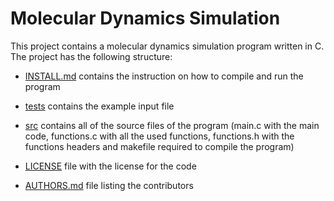 # Molecular Dynamics Simulation
This project contains a molecular dynamics simulation program written in C. The project has the following structure:
- [INSTALL.md](INSTALL.md) contains the instruction on how to compile and run the program
- [tests](tests) contains the example input file
- [src](src) contains all of the source files of the program (main.c with the main code, functions.c with all the used functions, functions.h with the functions headers and makefile required to compile the program)

- [LICENSE](LICENSE) file with the license for the code
- [AUTHORS.md](AUTHORS.md) file listing the contributors
